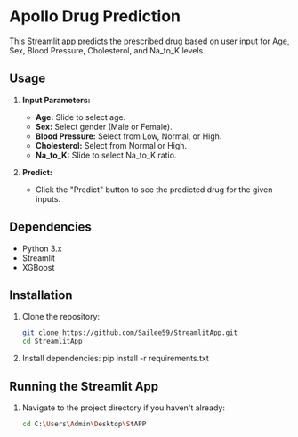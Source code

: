 # Apollo Drug Prediction

This Streamlit app predicts the prescribed drug based on user input for Age, Sex, Blood Pressure, Cholesterol, and Na_to_K levels.

## Usage

1. **Input Parameters:**
   - **Age:** Slide to select age.
   - **Sex:** Select gender (Male or Female).
   - **Blood Pressure:** Select from Low, Normal, or High.
   - **Cholesterol:** Select from Normal or High.
   - **Na_to_K:** Slide to select Na_to_K ratio.

2. **Predict:**
   - Click the "Predict" button to see the predicted drug for the given inputs.

## Dependencies

- Python 3.x
- Streamlit
- XGBoost

## Installation

1. Clone the repository:
   ```bash
   git clone https://github.com/Sailee59/StreamlitApp.git
   cd StreamlitApp


2. Install dependencies:
   pip install -r requirements.txt

## Running the Streamlit App

1. Navigate to the project directory if you haven't already:
   ```bash
   cd C:\Users\Admin\Desktop\StAPP




 
